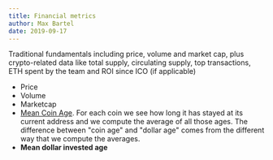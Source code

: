 ```yaml
---
title: Financial metrics
author: Max Bartel
date: 2019-09-17
---
```


Traditional fundamentals including price, volume and market cap, plus crypto-related data like total supply, circulating supply, top transactions, ETH spent by the team and ROI since ICO (if applicable)

- Price
- Volume
- Marketcap
- [Mean Coin Age](/metrics/financial/mean-coin-age). For each coin we see how long it has stayed at its current address and we compute the average of all those ages. The difference between "coin age" and "dollar age" comes from the different way that we compute the averages.
- **Mean dollar invested age**
